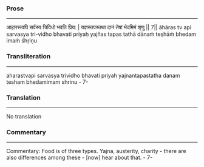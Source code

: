 ### Prose 
 --- 
आहारस्त्वपि सर्वस्य त्रिविधो भवति प्रिय: |
यज्ञस्तपस्तथा दानं तेषां भेदमिमं शृणु || 7||
āhāras tv api sarvasya tri-vidho bhavati priyaḥ
yajñas tapas tathā dānaṁ teṣhāṁ bhedam imaṁ śhṛiṇu

### Transliteration 
 --- 
aharastvapi sarvasya trividho bhavati priyah yajnantapastatha danam tesham bhedamimam shrinu - 7-

### Translation 
 --- 
No translation

### Commentary 
 --- 
Commentary: Food is of three types. Yajna, austerity, charity - there are also differences among these - [now] hear about that. - 7-